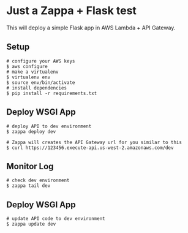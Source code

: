 # Just a Zappa + Flask test

This will deploy a simple Flask app in AWS Lambda + API Gateway.

## Setup
    # configure your AWS keys
    $ aws configure
	# make a virtualenv
	$ virtualenv env
	$ source env/bin/activate
	# install dependencies
	$ pip install -r requirements.txt	

## Deploy WSGI App
    # deploy API to dev environment
    $ zappa deploy dev

    # Zappa will creates the API Gateway url for you similar to this
    $ curl https://123456.execute-api.us-west-2.amazonaws.com/dev

## Monitor Log
    # check dev environment
    $ zappa tail dev

## Deploy WSGI App
    # update API code to dev environment
    $ zappa update dev
